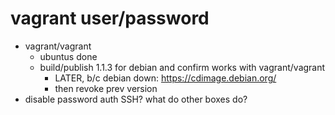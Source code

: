 # vagrant user/password

- vagrant/vagrant
  - ubuntus done
  - build/publish 1.1.3 for debian and confirm works with vagrant/vagrant
    - LATER, b/c debian down: https://cdimage.debian.org/
    - then revoke prev version
- disable password auth SSH? what do other boxes do?